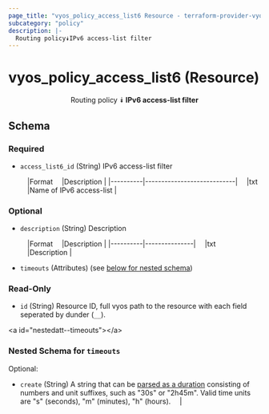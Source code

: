 ```yaml
---
page_title: "vyos_policy_access_list6 Resource - terraform-provider-vyos"
subcategory: "policy"
description: |-
  Routing policy⯯IPv6 access-list filter
---
```


# vyos_policy_access_list6 (Resource)
<center>

Routing policy
⯯
**IPv6 access-list filter**


</center>

## Schema

### Required

- `access_list6_id` (String) IPv6 access-list filter

    &emsp;|Format  &emsp;|Description               |
    |----------|----------------------------|
    &emsp;|txt     &emsp;|Name of IPv6 access-list  |

### Optional

- `description` (String) Description

    &emsp;|Format  &emsp;|Description  |
    |----------|---------------|
    &emsp;|txt     &emsp;|Description  |
- `timeouts` (Attributes) (see [below for nested schema](#nestedatt--timeouts))

### Read-Only

- `id` (String) Resource ID, full vyos path to the resource with each field seperated by dunder (`__`).

&lt;a id=&#34;nestedatt--timeouts&#34;&gt;&lt;/a&gt;
### Nested Schema for `timeouts`

Optional:

- `create` (String) A string that can be [parsed as a duration](https://pkg.go.dev/time#ParseDuration) consisting of numbers and unit suffixes, such as &#34;30s&#34; or &#34;2h45m&#34;. Valid time units are &#34;s&#34; (seconds), &#34;m&#34; (minutes), &#34;h&#34; (hours).  &emsp;|
